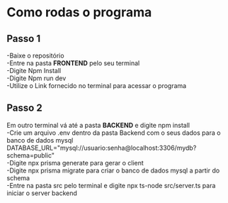 
<h1>Como rodas o programa</h1>
<h2>Passo 1</h2>
<p>
  -Baixe o repositório<br>
  -Entre na pasta <b>FRONTEND</b> pelo seu terminal<br>
  -Digite Npm Install<br>
  -Digite Npm run dev<br>
  -Utilize o Link fornecido no terminal para acessar o programa
</p>

<h2>Passo 2</h2>
<p>Em outro terminal vá até a pasta <b>BACKEND</b> e digite npm install<br>
  -Crie um arquivo .env dentro da pasta Backend com o seus dados para o banco de dados mysql DATABASE_URL="mysql://usuario:senha@localhost:3306/mydb?schema=public" <br>
  -Digite npx prisma generate para gerar o client<br>
  -Digite npx prisma migrate para criar o banco de dados mysql a partir do schema<br>
  -Entre na pasta src pelo terminal e digite npx ts-node src/server.ts  para iniciar o server backend<br>
</p>
